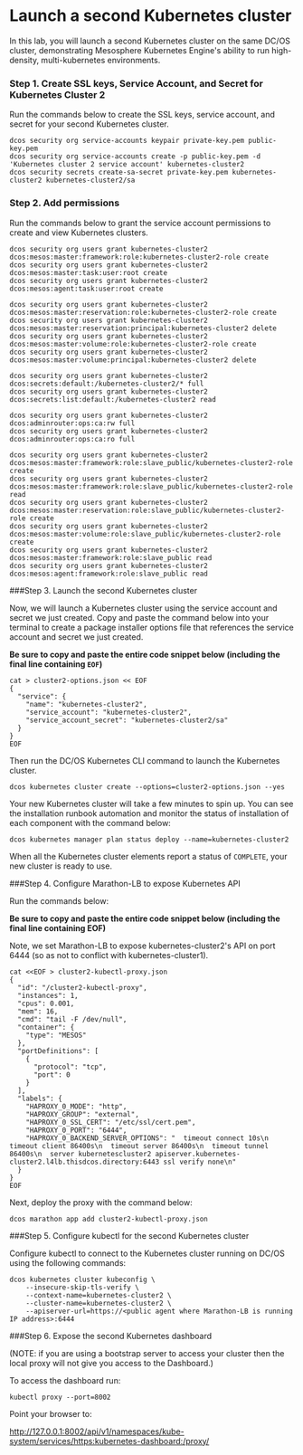 # Launch a second Kubernetes cluster

In this lab, you will launch a second Kubernetes cluster on the same DC/OS cluster, demonstrating Mesosphere Kubernetes Engine's ability to run high-density, multi-kubernetes environments.

### Step 1. Create SSL keys, Service Account, and Secret for Kubernetes Cluster 2

Run the commands below to create the SSL keys, service account, and secret for your second Kubernetes cluster.

```
dcos security org service-accounts keypair private-key.pem public-key.pem
dcos security org service-accounts create -p public-key.pem -d 'Kubernetes cluster 2 service account' kubernetes-cluster2
dcos security secrets create-sa-secret private-key.pem kubernetes-cluster2 kubernetes-cluster2/sa
```

### Step 2. Add permissions

Run the commands below to grant the service account permissions to create and view Kubernetes clusters.

```
dcos security org users grant kubernetes-cluster2  dcos:mesos:master:framework:role:kubernetes-cluster2-role create
dcos security org users grant kubernetes-cluster2  dcos:mesos:master:task:user:root create
dcos security org users grant kubernetes-cluster2  dcos:mesos:agent:task:user:root create

dcos security org users grant kubernetes-cluster2  dcos:mesos:master:reservation:role:kubernetes-cluster2-role create
dcos security org users grant kubernetes-cluster2  dcos:mesos:master:reservation:principal:kubernetes-cluster2 delete
dcos security org users grant kubernetes-cluster2  dcos:mesos:master:volume:role:kubernetes-cluster2-role create
dcos security org users grant kubernetes-cluster2  dcos:mesos:master:volume:principal:kubernetes-cluster2 delete

dcos security org users grant kubernetes-cluster2  dcos:secrets:default:/kubernetes-cluster2/* full
dcos security org users grant kubernetes-cluster2  dcos:secrets:list:default:/kubernetes-cluster2 read

dcos security org users grant kubernetes-cluster2  dcos:adminrouter:ops:ca:rw full
dcos security org users grant kubernetes-cluster2  dcos:adminrouter:ops:ca:ro full

dcos security org users grant kubernetes-cluster2  dcos:mesos:master:framework:role:slave_public/kubernetes-cluster2-role create
dcos security org users grant kubernetes-cluster2  dcos:mesos:master:framework:role:slave_public/kubernetes-cluster2-role read
dcos security org users grant kubernetes-cluster2  dcos:mesos:master:reservation:role:slave_public/kubernetes-cluster2-role create
dcos security org users grant kubernetes-cluster2  dcos:mesos:master:volume:role:slave_public/kubernetes-cluster2-role create
dcos security org users grant kubernetes-cluster2  dcos:mesos:master:framework:role:slave_public read
dcos security org users grant kubernetes-cluster2  dcos:mesos:agent:framework:role:slave_public read
```

###Step 3. Launch the second Kubernetes cluster

Now, we will launch a Kubernetes cluster using the service account and secret we just created. Copy and paste the command below into your terminal to create a package installer options file that references the service account and secret we just created.

**Be sure to copy and paste the entire code snippet below (including the final line containing `EOF`)**

```
cat > cluster2-options.json << EOF
{
  "service": {
    "name": "kubernetes-cluster2",
    "service_account": "kubernetes-cluster2",
    "service_account_secret": "kubernetes-cluster2/sa"
  }
}
EOF
```

Then run the DC/OS Kubernetes CLI command to launch the Kubernetes cluster.

```
dcos kubernetes cluster create --options=cluster2-options.json --yes
```

Your new Kubernetes cluster will take a few minutes to spin up. You can see the installation runbook automation and monitor the status of installation of each component with the command below:

```
dcos kubernetes manager plan status deploy --name=kubernetes-cluster2
```

When all the Kubernetes cluster elements report a status of `COMPLETE`, your new cluster is ready to use.

###Step 4. Configure Marathon-LB to expose Kubernetes API

Run the commands below:

**Be sure to copy and paste the entire code snippet below (including the final line containing EOF)**

Note, we set Marathon-LB to expose kubernetes-cluster2's API on port 6444 (so as not to conflict with kubernetes-cluster1).

```
cat <<EOF > cluster2-kubectl-proxy.json
{
  "id": "/cluster2-kubectl-proxy",
  "instances": 1,
  "cpus": 0.001,
  "mem": 16,
  "cmd": "tail -F /dev/null",
  "container": {
    "type": "MESOS"
  },
  "portDefinitions": [
    {
      "protocol": "tcp",
      "port": 0
    }
  ],
  "labels": {
    "HAPROXY_0_MODE": "http",
    "HAPROXY_GROUP": "external",
    "HAPROXY_0_SSL_CERT": "/etc/ssl/cert.pem",
    "HAPROXY_0_PORT": "6444",
    "HAPROXY_0_BACKEND_SERVER_OPTIONS": "  timeout connect 10s\n  timeout client 86400s\n  timeout server 86400s\n  timeout tunnel 86400s\n  server kubernetescluster2 apiserver.kubernetes-cluster2.l4lb.thisdcos.directory:6443 ssl verify none\n"
  }
}
EOF
```

Next, deploy the proxy with the command below:

```
dcos marathon app add cluster2-kubectl-proxy.json
```

###Step 5. Configure kubectl for the second Kubernetes cluster

Configure kubectl to connect to the Kubernetes cluster running on  DC/OS using the following commands:

```
dcos kubernetes cluster kubeconfig \
    --insecure-skip-tls-verify \
    --context-name=kubernetes-cluster2 \
    --cluster-name=kubernetes-cluster2 \
    --apiserver-url=https://<public agent where Marathon-LB is running IP address>:6444
```

###Step 6. Expose the second Kubernetes dashboard

(NOTE: if you are using a bootstrap server to access your cluster then the local proxy will not give you access to the Dashboard.)

To access the dashboard run:
```
kubectl proxy --port=8002
```
Point your browser to:

http://127.0.0.1:8002/api/v1/namespaces/kube-system/services/https:kubernetes-dashboard:/proxy/
